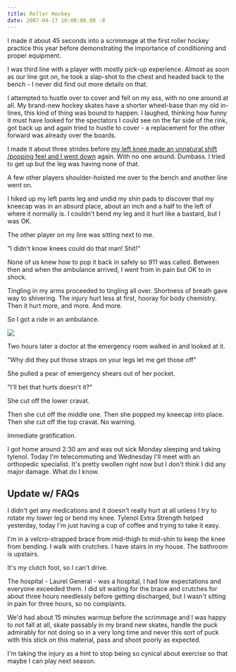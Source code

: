 ```yaml
---
title: Roller Hockey
date: 2007-04-17 10:08:00.00 -8
---
```

I made it about 45 seconds into a scrimmage at the first roller hockey practice this year before demonstrating the importance of conditioning and proper equipment.

I was third line with a player with mostly pick-up experience. Almost as soon as our line got on, he took a slap-shot to the chest and headed back to the bench - I never did find out more details on that.

I attempted to hustle over to cover and fell on my ass, with no one around at all. My brand-new hockey skates have a shorter wheel-base than my old in- lines, this kind of thing was bound to happen. I laughed, thinking how funny it must have looked for the spectators I could see on the far side of the rink, got back up and again tried to hustle to cover - a replacement for the other forward was already over the boards.

I made it about three strides before [my left knee made an unnatural shift /popping feel and I went down](http://www.revolutionhealth.com/articles/?id=tn7321) again. With no one around. Dumbass. I tried to get up but the leg was having none of that.

A few other players shoulder-hoisted me over to the bench and another line went on.

I hiked up my left pants leg and undid my shin pads to discover that my kneecap was in an absurd place, about an inch and a half to the left of where it normally is. I couldn't bend my leg and it hurt like a bastard, but I was OK.

The other player on my line was sitting next to me.

"I didn't know knees could do that man! Shit!"

None of us knew how to pop it back in safely so 911 was called. Between then and when the ambulance arrived, I went from in pain but OK to in shock.

Tingling in my arms proceeded to tingling all over. Shortness of breath gave way to shivering. The injury hurt less at first, hooray for body chemistry. Then it hurt more, and more. And more.

So I got a ride in an ambulance.

![](/images/dislocated_knee.jpg)

Two hours later a doctor at the emergency room walked in and looked at it.

"Why did they put those straps on your legs let me get those off"

She pulled a pear of emergency shears out of her pocket.

"I'll bet that hurts doesn't it?"

She cut off the lower cravat.

Then she cut off the middle one. Then she popped my kneecap into place. Then
she cut off the top cravat. No warning.

Immediate gratification.

I got home around 2:30 am and was out sick Monday sleeping and taking tylenol.
Today I'm telecommuting and Wednesday I'll meet with an orthopedic specialist.
It's pretty swollen right now but I don't think I did any major damage. What
do I know.

## Update w/ FAQs

I didn't get any medications and it doesn't really hurt at all unless I try to
rotate my lower leg or bend my knee. Tylenol Extra Strength helped yesterday,
today I'm just having a cup of coffee and trying to take it easy.

I'm in a velcro-strapped brace from mid-thigh to mid-shin to keep the knee
from bending. I walk with crutches. I have stairs in my house. The bathroom is
upstairs.

It's my clutch foot, so I can't drive.

The hospital - Laurel General - was a hospital, I had low expectations and
everyone exceeded them. I did sit waiting for the brace and crutches for about
three hours needlessly before getting discharged, but I wasn't sitting in pain
for three hours, so no complaints.

We'd had about 15 minutes warmup before the scrimmage and I was happy to not
fall at all, skate passably in my brand new skates, handle the puck admirably
for not doing so in a very long time and never this sort of puck with this
stick on this material, pass and shoot poorly as expected.

I'm taking the injury as a hint to stop being so cynical about exercise so
that maybe I can play next season.
